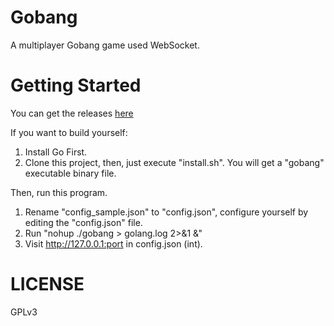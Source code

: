 # Gobang
A multiplayer Gobang game used WebSocket.

# Getting Started
You can get the releases [here](https://github.com/hcrgm/Gobang-Go/releases)

If you want to build yourself:

1. Install Go First.
2. Clone this project, then, just execute "install.sh". You will get a "gobang" executable binary file.

Then, run this program.

1. Rename "config_sample.json" to "config.json", configure yourself by editing the "config.json" file.
2. Run "nohup ./gobang > golang.log 2>&1 &"
3. Visit http://127.0.0.1:port in config.json (int).

# LICENSE
GPLv3
